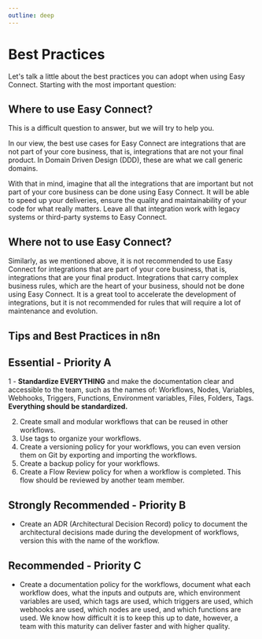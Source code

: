 ```yaml
---
outline: deep
---
```


# Best Practices

Let's talk a little about the best practices you can adopt when using Easy Connect.
Starting with the most important question:

## Where to use Easy Connect?

This is a difficult question to answer, but we will try to help you.

In our view, the best use cases for Easy Connect are integrations that are not part of your core business, that is, integrations that are not your final product.
In Domain Driven Design (DDD), these are what we call generic domains.

With that in mind, imagine that all the integrations that are important but not part of your core business can be done using Easy Connect. It will be able to speed up your deliveries, ensure the quality and maintainability of your code for what really matters.
Leave all that integration work with legacy systems or third-party systems to Easy Connect.

## Where not to use Easy Connect?

Similarly, as we mentioned above, it is not recommended to use Easy Connect for integrations that are part of your core business, that is, integrations that are your final product. Integrations that carry complex business rules, which are the heart of your business, should not be done using Easy Connect.
It is a great tool to accelerate the development of integrations, but it is not recommended for rules that will require a lot of maintenance and evolution.

## Tips and Best Practices in n8n

## Essential - Priority A

1 - **Standardize EVERYTHING** and make the documentation clear and accessible to the team, such as the names of: Workflows, Nodes, Variables, Webhooks, Triggers, Functions, Environment variables, Files, Folders, Tags. **Everything should be standardized.**

2. Create small and modular workflows that can be reused in other workflows.
3. Use tags to organize your workflows.
4. Create a versioning policy for your workflows, you can even version them on Git by exporting and importing the workflows.
5. Create a backup policy for your workflows.
6. Create a Flow Review policy for when a workflow is completed. This flow should be reviewed by another team member.

## Strongly Recommended - Priority B

- Create an ADR (Architectural Decision Record) policy to document the architectural decisions made during the development of workflows, version this with the name of the workflow.

## Recommended - Priority C

- Create a documentation policy for the workflows, document what each workflow does, what the inputs and outputs are, which environment variables are used, which tags are used, which triggers are used, which webhooks are used, which nodes are used, and which functions are used. We know how difficult it is to keep this up to date, however, a team with this maturity can deliver faster and with higher quality.
